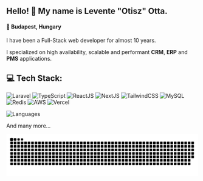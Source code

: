 ## Hello! 👋 My name is Levente "Otisz" Otta.

#### 📍 Budapest, Hungary

I have been a Full-Stack web developer for almost 10 years.

I specialized on high availability, scalable and performant **CRM**, **ERP** and **PMS** applications.

## 💻 Tech Stack:

![Laravel](https://img.shields.io/badge/Laravel-FF2D20?logo=laravel&logoColor=white&style=for-the-badge)
![TypeScript](https://img.shields.io/badge/TypeScript-3178C6?logo=typescript&logoColor=white&style=for-the-badge)
![ReactJS](https://img.shields.io/badge/React-61DAFB?logo=react&logoColor=black&style=for-the-badge)
![NextJS](https://img.shields.io/badge/Next.js-000000?logo=nextdotjs&logoColor=white&style=for-the-badge)
![TailwindCSS](https://img.shields.io/badge/tailwindcss-%2338B2AC.svg?style=for-the-badge&logo=tailwind-css&logoColor=white)
![MySQL](https://img.shields.io/badge/MySQL-4479A1?logo=mysql&logoColor=white&style=for-the-badge)
![Redis](https://img.shields.io/badge/Redis-DC382D?logo=redis&logoColor=white&style=for-the-badge)
![AWS](https://img.shields.io/badge/AWS-%23FF9900.svg?style=for-the-badge&logo=amazon-aws&logoColor=white)
![Vercel](https://img.shields.io/badge/Vercel-000000?logo=vercel&logoColor=white&style=for-the-badge)

![Languages](https://github-readme-stats.vercel.app/api/top-langs?username=Otisz&locale=en&hide_title=true&layout=compact&card_width=320&langs_count=6&theme=react&hide_border=true)

And many more...

<picture>
  <source media="(prefers-color-scheme: dark)" srcset="https://raw.githubusercontent.com/Otisz/Otisz/output/github-snake-dark.svg" />
  <source media="(prefers-color-scheme: light)" srcset="https://raw.githubusercontent.com/Otisz/Otisz/output/github-snake.svg" />
  <img alt="github-snake" src="https://raw.githubusercontent.com/Otisz/Otisz/output/github-snake.svg" />
</picture>
